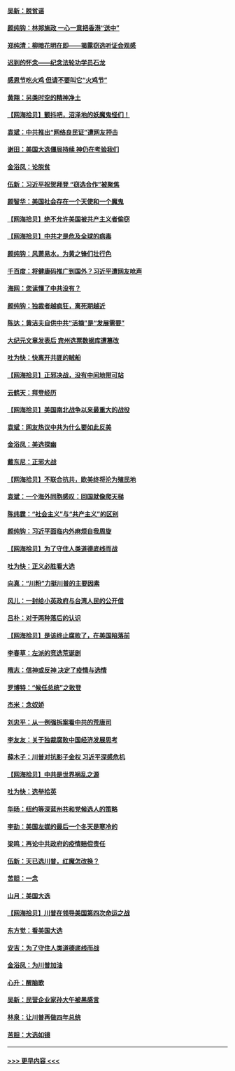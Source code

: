 #### [吴新：脱贫谣](../pages/nsc993/n12580839.md?t=11281251) 
#### [颜纯钩：林郑施政 一心一意把香港“送中”](../pages/nsc993/n12580805.md?t=11281251) 
#### [郑纯清：柳暗花明在即——揭露窃选听证会观感](../pages/nsc993/n12580795.md?t=11281251) 
#### [迟到的怀念——纪念法轮功学员石龙](../pages/nsc993/n12580245.md?t=11281251) 
#### [感恩节吃火鸡  但请不要叫它“火鸡节”](../pages/nsc993/n12580252.md?t=11281251) 
#### [黄翔：另类时空的精神净土](../pages/nsc993/n12578638.md?t=11281251) 
#### [【网海拾贝】颤抖吧，沼泽地的妖魔鬼怪们！](../pages/nsc993/n12578552.md?t=11281251) 
#### [袁斌：中共推出“网络良民证”遭网友抨击](../pages/nsc993/n12578511.md?t=11281251) 
#### [谢田：美国大选僵局持续 神仍在考验我们](../pages/nsc993/n12577432.md?t=11281251) 
#### [金浴凤：论脱贫](../pages/nsc993/n12576386.md?t=11281251) 
#### [伍新：习近平祝贺拜登 “窃选合作”被聚焦](../pages/nsc993/n12576358.md?t=11281251) 
#### [颜智华：美国社会存在一个天使和一个魔鬼](../pages/nsc993/n12574299.md?t=11281251) 
#### [【网海拾贝】绝不允许美国被共产主义者偷窃](../pages/nsc993/n12573396.md?t=11281251) 
#### [【网海拾贝】中共才是危及全球的病毒](../pages/nsc993/n12571204.md?t=11281251) 
#### [颜纯钩：风萧易水，为黄之锋们壮行色](../pages/nsc993/n12571487.md?t=11281251) 
#### [千百度：将健康码推广到国外？习近平遭网友呛声](../pages/nsc993/n12570808.md?t=11281251) 
#### [海网：您读懂了中共没有？](../pages/nsc993/n12570487.md?t=11281251) 
#### [颜纯钩：独裁者越疯狂，离死期越近](../pages/nsc993/n12569055.md?t=11281251) 
#### [陈达：黄洁夫自供中共“活摘”是“发展需要”](../pages/nsc993/n12568541.md?t=11281251) 
#### [大纪元文章发表后 宾州选票数据库遭篡改](../pages/nsc993/n12568105.md?t=11281251) 
#### [吐为快：快离开共匪的贼船](../pages/nsc993/n12568462.md?t=11281251) 
#### [【网海拾贝】正邪决战，没有中间地带可站](../pages/nsc993/n12568439.md?t=11281251) 
#### [云鹤天：拜登经历](../pages/nsc993/n12567294.md?t=11281251) 
#### [【网海拾贝】美国南北战争以来最重大的战役](../pages/nsc993/n12567247.md?t=11281251) 
#### [袁斌：网友热议中共为什么要如此反美](../pages/nsc993/n12567162.md?t=11281251) 
#### [金浴凤：美选探幽](../pages/nsc993/n12567147.md?t=11281251) 
#### [戴东尼：正邪大战](../pages/nsc993/n12567033.md?t=11281251) 
#### [【网海拾贝】不联合抗共，欧美终将沦为殖民地](../pages/nsc993/n12565068.md?t=11281251) 
#### [袁斌：一个海外同胞感叹：回国就像爬天梯](../pages/nsc993/n12564986.md?t=11281251) 
#### [陈纬霆：“社会主义”与“共产主义”的区别](../pages/nsc993/n12562417.md?t=11281251) 
#### [颜纯钩：习近平面临内外麻烦自我周旋](../pages/nsc993/n12563356.md?t=11281251) 
#### [【网海拾贝】为了守住人类道德底线而战](../pages/nsc993/n12562542.md?t=11281251) 
#### [吐为快：正义必胜看大选](../pages/nsc993/n12561967.md?t=11281251) 
#### [向真：“川粉”力挺川普的主要因素](../pages/nsc993/n12560774.md?t=11281251) 
#### [风儿：一封给小英政府与台湾人民的公开信](../pages/nsc993/n12560581.md?t=11281251) 
#### [吕朴：对于两种落后的认识](../pages/nsc993/n12560492.md?t=11281251) 
#### [【网海拾贝】是该终止腐败了，在美国陷落前](../pages/nsc993/n12559936.md?t=11281251) 
#### [李春草：左派的竞选荒诞剧](../pages/nsc993/n12558380.md?t=11281251) 
#### [隋志：信神或反神 决定了疫情与选情](../pages/nsc993/n12558255.md?t=11281251) 
#### [罗博特：“候任总统”之败登](../pages/nsc993/n12558189.md?t=11281251) 
#### [杰米：念奴娇](../pages/nsc993/n12558174.md?t=11281251) 
#### [刘忠平：从一例强拆案看中共的荒唐司](../pages/nsc993/n12558036.md?t=11281251) 
#### [李友友：关于独裁腐败中国经济发展思考](../pages/nsc993/n12558004.md?t=11281251) 
#### [薛木子：川普对抗影子金权 习近平深感危机](../pages/nsc993/n12557342.md?t=11281251) 
#### [【网海拾贝】中共是世界祸乱之源](../pages/nsc993/n12555353.md?t=11281251) 
#### [吐为快：选举拾英](../pages/nsc993/n12555041.md?t=11281251) 
#### [华旸：纽约等深蓝州共和党候选人的策略](../pages/nsc993/n12554309.md?t=11281251) 
#### [李劼：美国左媒的最后一个冬天是寒冷的](../pages/nsc993/n12552947.md?t=11281251) 
#### [梁鸣：再论中共政府的疫情赔偿责任](../pages/nsc993/n12553012.md?t=11281251) 
#### [伍新：天已选川普，红魔怎改换？](../pages/nsc993/n12552970.md?t=11281251) 
#### [苦胆：一念](../pages/nsc993/n12552957.md?t=11281251) 
#### [山月：美国大选](../pages/nsc993/n12552446.md?t=11281251) 
#### [【网海拾贝】川普在领导美国第四次命运之战](../pages/nsc993/n12551973.md?t=11281251) 
#### [东方觉：看美国大选](../pages/nsc993/n12551647.md?t=11281251) 
#### [安吉：为了守住人类道德底线而战](../pages/nsc993/n12551111.md?t=11281251) 
#### [金浴凤：为川普加油](../pages/nsc993/n12551085.md?t=11281251) 
#### [心升：醒脑歌](../pages/nsc993/n12550984.md?t=11281251) 
#### [吴新：民营企业家孙大午被黑感言](../pages/nsc993/n12550656.md?t=11281251) 
#### [林泉：让川普再做四年总统](../pages/nsc993/n12550640.md?t=11281251) 
#### [苦胆：大选如镜](../pages/nsc993/n12550630.md?t=11281251) 

----
#### [ >>> 更早内容 <<< ](../indexes/nsc993-earlier.md)
